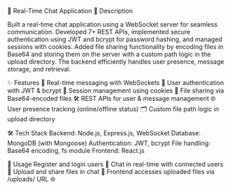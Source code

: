 💬 Real-Time Chat Application
🚀 Description

Built a real-time chat application using a WebSocket server for seamless communication. Developed 7+ REST APIs, implemented secure authentication using JWT and bcrypt for password hashing,
and managed sessions with cookies. Added file sharing functionality by encoding files in Base64 and storing them on the server with a custom path logic in the upload directory. 
The backend efficiently handles user presence, message storage, and retrieval.

✨ Features
💬 Real-time messaging with WebSockets
🔐 User authentication with JWT & bcrypt
🍪 Session management using cookies
📁 File sharing via Base64-encoded files
🛠️ REST APIs for user & message management
🌐 User presence tracking (online/offline status)
🗂️ Custom file path logic in upload directory

🛠 Tech Stack
Backend: Node.js, Express.js, WebSocket
Database: MongoDB (with Mongoose)
Authentication: JWT, bcrypt
File handling: Base64 encoding, fs module
Frontend: React.js

🎯 Usage
Register and login users 📝
Chat in real-time with connected users 💬
Upload and share files in chat 📁
Frontend accesses uploaded files via /uploads/<filename> URL 🌐

